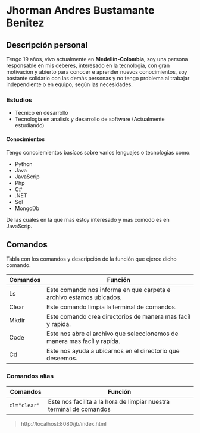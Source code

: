 # Jhorman Andres Bustamante Benitez

## Descripción personal

Tengo 19 años, vivo actualmente en **Medellín-Colombia**, soy
una persona responsable en mis deberes, interesado en la
tecnologia, con gran motivacion y abierto para conocer e
aprender nuevos conocimientos, soy bastante solidario con las
demás personas y no tengo problema al trabajar independiente o en
equipo, según las necesidades.

### Estudios 
- Tecnico en desarrollo
- Tecnologia en analisís y desarrollo de software (Actualmente estudiando)

#### Conocimientos 
Tengo conociemientos basícos sobre varios lenguajes o tecnologias como:
- Python
- Java 
- JavaScrip
- Php
- C#
- .NET
- Sql
- MongoDb

De las cuales en la que mas estoy interesado y mas comodo es en JavaScrip.
## Comandos

Tabla con los comandos y descripción de la función que ejerce dicho comando.

| Comandos | Función |
| ------ | ------ |
| Ls | Este comando nos informa en que carpeta e archivo estamos ubicados. |
| Clear | Este comando limpia la terminal de comandos. |
| Mkdir | Este comando crea directorios de manera mas facíl y rapída. |
| Code | Este nos abre el archivo que seleccionemos de manera mas facíl y rapída.  |
| Cd | Este nos ayuda a ubicarnos en el directorio que deseemos. |

### Comandos alias
| Comandos | Función |
| ------ | ------ |
|```cl="clear" ```| Este nos facilita a la hora de limpiar nuestra terminal de comandos |

> http://localhost:8080/jb/index.html


